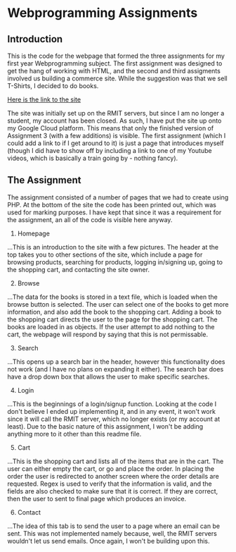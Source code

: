 # Webprogramming Assignments

## Introduction

This is the code for the webpage that formed the three assignments for my first year Webprogramming subject. The first assignment was designed to get the hang of working with HTML, and the second and third assigments involved us building a commerce site. While the suggestion was that we sell T-Shirts, I decided to do books.

[Here is the link to the site](https://dusty-books-281607.ts.r.appspot.com/)

The site was initially set up on the RMIT servers, but since I am no longer a student, my account has been closed. As such, I have put the site up onto my Google Cloud platform. This means that only the finished version of Assignment 3 (with a few additions) is visible. The first assignment (which I could add a link to if I get around to it) is just a page that introduces myself (though I did have to show off by including a link to one of my Youtube videos, which is basically a train going by - nothing fancy).

## The Assignment

The assignment consisted of a number of pages that we had to create using PHP. At the bottom of the site the code has been printed out, which was used for marking purposes. I have kept that since it was a requirement for the assignment, an all of the code is visible here anyway.

1. Homepage

...This is an introduction to the site with a few pictures. The header at the top takes you to other sections of the site, which include a page for browsing products, searching for products, logging in/signing up, going to the shopping cart, and contacting the site owner.

2. Browse

...The data for the books is stored in a text file, which is loaded when the browse button is selected. The user can select one of the books to get more information, and also add the book to the shopping cart. Adding a book to the shopping cart directs the user to the page for the shopping cart. The books are loaded in as objects. If the user attempt to add nothing to the cart, the webpage will respond by saying that this is not permissable.

3. Search

...This opens up a search bar in the header, however this functionality does not work (and I have no plans on expanding it either). The search bar does have a drop down box that allows the user to make specific searches. 

4. Login

...This is the beginnings of a login/signup function. Looking at the code I don't believe I ended up implementing it, and in any event, it won't work since it will call the RMIT server, which no longer exists (or my account at least). Due to the basic nature of this assignment, I won't be adding anything more to it other than this readme file.

5. Cart

...This is the shopping cart and lists all of the items that are in the cart. The user can either empty the cart, or go and place the order. In placing the order the user is redirected to another screen where the order details are requested. Regex is used to verify that the information is valid, and the fields are also checked to make sure that it is correct. If they are correct, then the user to sent to final page which produces an invoice.

6. Contact

...The idea of this tab is to send the user to a page where an email can be sent. This was not implemented namely because, well, the RMIT servers wouldn't let us send emails. Once again, I won't be building upon this.
